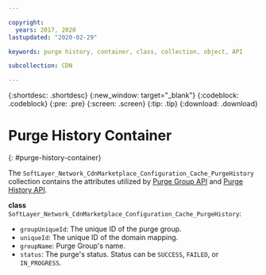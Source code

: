```yaml
---

copyright:
  years: 2017, 2020
lastupdated: "2020-02-29"

keywords: purge history, container, class, collection, object, API

subcollection: CDN

---
```


{:shortdesc: .shortdesc}
{:new_window: target="_blank"}
{:codeblock: .codeblock}
{:pre: .pre}
{:screen: .screen}
{:tip: .tip}
{:download: .download}  

# Purge History Container
{: #purge-history-container}

The `SoftLayer_Network_CdnMarketplace_Configuration_Cache_PurgeHistory` collection contains the attributes utilized by [Purge Group API](/docs/CDN?topic=CDN-cdn-api-reference#purge-by-group) and [Purge History API](/docs/CDN?topic=CDN-cdn-api-reference#api-for-purge-history).

**class** `SoftLayer_Network_CdnMarketplace_Configuration_Cache_PurgeHistory`:

* `groupUniqueId`: The unique ID of the purge group.
* `uniqueId`: The unique ID of the domain mapping.
* `groupName`: Purge Group's name.
* `status`: The purge's status. Status can be `SUCCESS`, `FAILED`, or `IN_PROGRESS`.
